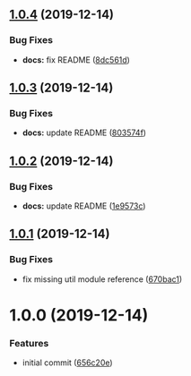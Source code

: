 ## [1.0.4](https://github.com/mooyoul/serverless-cloudfront-lambdaedge-plugin/compare/v1.0.3...v1.0.4) (2019-12-14)


### Bug Fixes

* **docs:** fix README ([8dc561d](https://github.com/mooyoul/serverless-cloudfront-lambdaedge-plugin/commit/8dc561d1db7e95cf7d8ea83dfdc4a3f6212f7063))

## [1.0.3](https://github.com/mooyoul/serverless-cloudfront-lambdaedge-plugin/compare/v1.0.2...v1.0.3) (2019-12-14)


### Bug Fixes

* **docs:** update README ([803574f](https://github.com/mooyoul/serverless-cloudfront-lambdaedge-plugin/commit/803574f439fca6cf56cc2e735c8c2ef7bedc4449))

## [1.0.2](https://github.com/mooyoul/serverless-cloudfront-lambdaedge-plugin/compare/v1.0.1...v1.0.2) (2019-12-14)


### Bug Fixes

* **docs:** update README ([1e9573c](https://github.com/mooyoul/serverless-cloudfront-lambdaedge-plugin/commit/1e9573c99a05a31579917de554aede388f556cd2))

## [1.0.1](https://github.com/mooyoul/serverless-cloudfront-lambdaedge-plugin/compare/v1.0.0...v1.0.1) (2019-12-14)


### Bug Fixes

* fix missing util module reference ([670bac1](https://github.com/mooyoul/serverless-cloudfront-lambdaedge-plugin/commit/670bac18e80c23e393d99e2f213ade0176fdc9ec))

# 1.0.0 (2019-12-14)


### Features

* initial commit ([656c20e](https://github.com/mooyoul/serverless-cloudfront-lambdaedge-plugin/commit/656c20e6f7c9d93d076792605147c9a1583e42b3))
